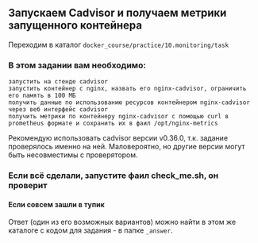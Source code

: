 ## Запускаем Cadvisor и получаем метрики запущенного контейнера

Переходим в каталог `docker_course/practice/10.monitoring/task`

### В этом задании вам необходимо:
    запустить на стенде cadvisor  
    запустить контейнер с nginx, назвать его nginx-cadvisor, ограничить его память в 100 МБ  
    получить данные по использованию ресурсов контейнером nginx-cadvisor через веб интерфейс cadvisor  
    получить метрики по контейнеру nginx-cadvisor с помощью curl в prometheus формате и сохранить их в фаил /opt/nginx-metrics  

Рекомендую использовать cadvisor версии v0.36.0, т.к. задание проверялось именно на ней. Маловероятно, но другие версии могут быть несовместимы с проверятором.

### Если всё сделали, запустите фаил check_me.sh, он проверит

#### Если совсем зашли в тупик

Ответ (один из его возможных вариантов) можно найти в этом же каталоге с кодом для задания - в папке `_answer`.
